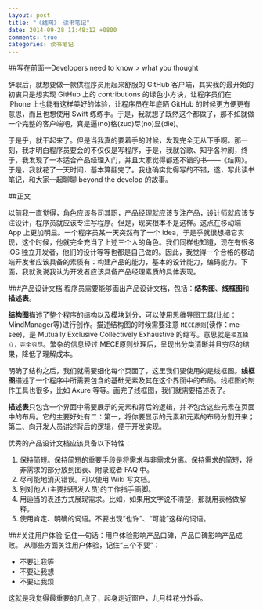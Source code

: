```yaml
---
layout: post
title: "《结网》 读书笔记"
date: 2014-09-28 11:48:12 +0800
comments: true
categories: 读书笔记
---
```


##写在前面—Developers need to know > what you thought

辞职后，就想要做一款供程序员用起来舒服的 GitHub 客户端，其实我的最开始的初衷只是想实现 GitHub 上的 contributions 的绿色小方块，让程序员们在 iPhone 上也能有这样美好的体验，让程序员在年底晒 GitHub 的时候更方便更有意思，而且也想使用 Swift 练练手。于是，我就想了既然这个都做了，那不如就做一个完整的客户端吧，真是逼(no)格(zuo)尽(no)显(die)。

于是乎，就干起来了。但是当我真的要着手的时候，发现完全无从下手啊。那一刻，我才明白程序员要会的不仅仅是写程序，于是，我就谷歌、知乎各种刷，终于，我发现了一本适合产品经理入门，并且大家觉得都还不错的书——《结网》。于是，我就花了一天时间，基本算翻完了。我也确实觉得写的不错，遂，写此读书笔记，和大家一起聊聊 beyond the develop 的故事。

##正文

以前我一直觉得，角色应该各司其职，产品经理就应该专注产品，设计师就应该专注设计，程序员就应该专注写程序。但是，现实根本不是这样。这点在移动端 App 上更加明显。一个程序员某一天突然有了一个 idea，于是乎就很想把它实现，这个时候，他就完全充当了上述三个人的角色。我们同样也知道，现在有很多 iOS 独立开发者，他们的设计等等也都是自己做的。因此，我觉得一个合格的移动端开发者应该具备的素质有：构建产品的能力，基本的设计能力，编码能力。下面，我就说说我认为开发者应该具备产品经理素质的具体表现。


###产品设计文档
程序员需要能够画出产品设计文档，包括：**结构图**、**线框图**和**描述表**。

**结构图**描述了整个程序的结构以及模块划分，可以使用思维导图工具(比如：MindManager等)进行创作。描述结构图的时候需要注意 `MECE原则`(读作：me-see)，是 Mutually Exclusive Collectively Exhaustive 的缩写。意思就是`相互独立，完全穷尽`。繁杂的信息经过 MECE原则处理后，呈现出分类清晰并且穷尽的结果，降低了理解成本。

明确了结构之后，我们就需要细化每个页面了，这里我们要使用的是线框图。**线框图**描述了一个程序中所需要包含的基础元素及其在这个界面中的布局。线框图的制作工具也很多，比如 Axure 等等。画完了线框图，我们就需要描述表了。

**描述表**只包含一个界面中需要展示的元素和背后的逻辑，并*不*包含这些元素在页面中的布局。它的主要好处有二：第一，将你要显示的元素和元素的布局分割开来；第二、向开发人员讲述背后的逻辑，便于开发实现。

优秀的产品设计文档应该具备以下特性：

1. 保持简短。保持简短的重要手段是将需求与非需求分离。保持需求的简短，将非需求的部分放到图表、附录或者 FAQ 中。
2. 尽可能地消灭错误。可以使用 Wiki 写文档。
3. 别对他人(主要指研发人员)的工作指手画脚。
4. 用适当的表述方式展现需求。比如，如果用文字说不清楚，那就用表格做解释。
5. 使用肯定、明确的词语。不要出现“也许”、“可能”这样的词语。


###关注用户体验
记住一句话：用户体验影响产品口碑，产品口碑影响产品成败。
从哪些方面关注用户体验，记住“三个不要”：

* 不要让我等
* 不要让我想
* 不要让我烦

这就是我觉得最重要的几点了，起身走近窗户，九月桂花分外香。